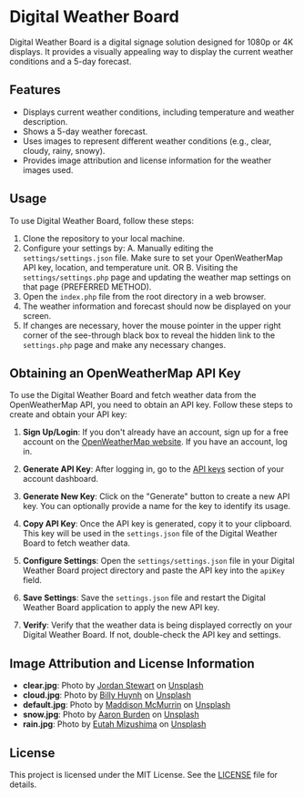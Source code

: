 # Digital Weather Board

Digital Weather Board is a digital signage solution designed for 1080p or 4K displays. It provides a visually appealing way to display the current weather conditions and a 5-day forecast.

## Features

- Displays current weather conditions, including temperature and weather description.
- Shows a 5-day weather forecast.
- Uses images to represent different weather conditions (e.g., clear, cloudy, rainy, snowy).
- Provides image attribution and license information for the weather images used.

## Usage

To use Digital Weather Board, follow these steps:

1. Clone the repository to your local machine.
2. Configure your settings by:
	A. Manually editing the `settings/settings.json` file. Make sure to set your OpenWeatherMap API key, location, and temperature unit.
	OR
	B. Visiting the `settings/settings.php` page and updating the weather map settings on that page (PREFERRED METHOD).
3. Open the `index.php` file from the root directory in a web browser.
4. The weather information and forecast should now be displayed on your screen.
5. If changes are necessary, hover the mouse pointer in the upper right corner of the see-through black box to reveal the hidden link to the `settings.php` page and make any necessary changes.

## Obtaining an OpenWeatherMap API Key

To use the Digital Weather Board and fetch weather data from the OpenWeatherMap API, you need to obtain an API key. Follow these steps to create and obtain your API key:

1. **Sign Up/Login**: If you don't already have an account, sign up for a free account on the [OpenWeatherMap website](https://home.openweathermap.org/users/sign_up). If you have an account, log in.

2. **Generate API Key**: After logging in, go to the [API keys](https://home.openweathermap.org/api_keys) section of your account dashboard.

3. **Generate New Key**: Click on the "Generate" button to create a new API key. You can optionally provide a name for the key to identify its usage.

4. **Copy API Key**: Once the API key is generated, copy it to your clipboard. This key will be used in the `settings.json` file of the Digital Weather Board to fetch weather data.

5. **Configure Settings**: Open the `settings/settings.json` file in your Digital Weather Board project directory and paste the API key into the `apiKey` field.

6. **Save Settings**: Save the `settings.json` file and restart the Digital Weather Board application to apply the new API key.

7. **Verify**: Verify that the weather data is being displayed correctly on your Digital Weather Board. If not, double-check the API key and settings.



## Image Attribution and License Information

- **clear.jpg**: Photo by [Jordan Stewart](https://unsplash.com/@jordan_stewart) on [Unsplash](https://unsplash.com)
- **cloud.jpg**: Photo by [Billy Huynh](https://unsplash.com/@billy_huy) on [Unsplash](https://unsplash.com)
- **default.jpg**: Photo by [Maddison McMurrin](https://unsplash.com/@mhmcmurrin) on [Unsplash](https://unsplash.com)
- **snow.jpg**: Photo by [Aaron Burden](https://unsplash.com/@aaronburden) on [Unsplash](https://unsplash.com)
- **rain.jpg**: Photo by [Eutah Mizushima](https://unsplash.com/@eutahm) on [Unsplash](https://unsplash.com)

## License

This project is licensed under the MIT License. See the [LICENSE](LICENSE) file for details.
